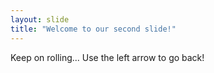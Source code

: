 ```yaml
---
layout: slide
title: "Welcome to our second slide!"
---
```

Keep on rolling... 
Use the left arrow to go back!
